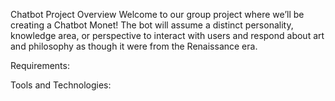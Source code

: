 Chatbot Project
Overview
Welcome to our group project where we’ll be creating a Chatbot Monet! The bot will assume a distinct personality, knowledge area, or perspective to interact with users and respond about art and philosophy as though it were from the Renaissance era. 

Requirements:


Tools and Technologies: 

